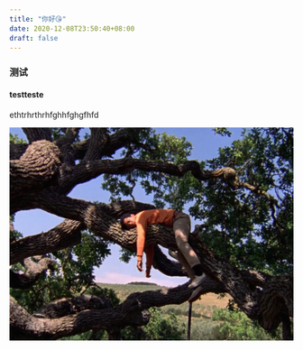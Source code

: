 ```yaml
---
title: "你好😘"
date: 2020-12-08T23:50:40+08:00
draft: false
---
```


### 测试

#### testteste

ethtrhrthrhfghhfghgfhfd

![trees](..\static\trees.jpg)